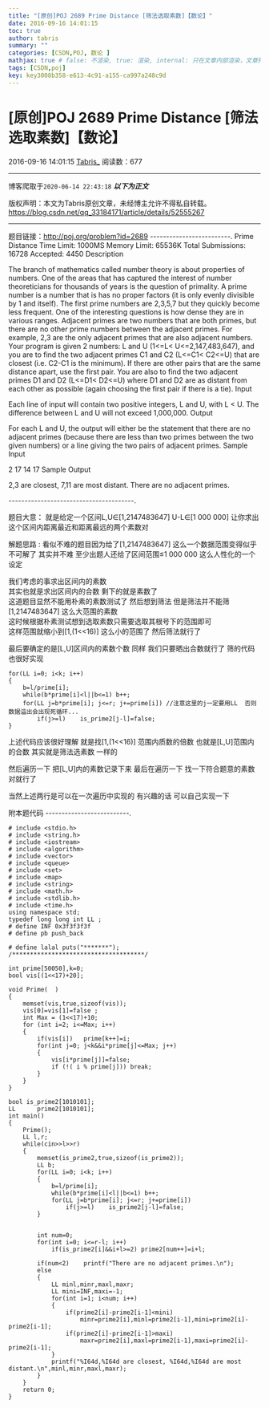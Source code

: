 ```yaml
---
title: "[原创]POJ 2689 Prime Distance [筛法选取素数]【数论】"
date: 2016-09-16 14:01:15
toc: true
author: tabris
summary: ""
categories: [CSDN,POJ, 数论 ]
mathjax: true # false: 不渲染, true: 渲染, internal: 只在文章内部渲染，文章列表中不渲染
tags: [CSDN,poj]
key: key3008b358-e613-4c91-a155-ca997a248c9d
---
```


# [原创]POJ 2689 Prime Distance [筛法选取素数]【数论】

2016-09-16 14:01:15  [Tabris_](https://me.csdn.net/qq_33184171) 阅读数：677

---

博客爬取于`2020-06-14 22:43:18`
***以下为正文***

版权声明：本文为Tabris原创文章，未经博主允许不得私自转载。
https://blog.csdn.net/qq_33184171/article/details/52555267

<!-- more -->

---

题目链接：http://poj.org/problem?id=2689
-------------------------.
Prime Distance
Time Limit: 1000MS		Memory Limit: 65536K
Total Submissions: 16728		Accepted: 4450
Description

The branch of mathematics called number theory is about properties of numbers. One of the areas that has captured the interest of number theoreticians for thousands of years is the question of primality. A prime number is a number that is has no proper factors (it is only evenly divisible by 1 and itself). The first prime numbers are 2,3,5,7 but they quickly become less frequent. One of the interesting questions is how dense they are in various ranges. Adjacent primes are two numbers that are both primes, but there are no other prime numbers between the adjacent primes. For example, 2,3 are the only adjacent primes that are also adjacent numbers. 
Your program is given 2 numbers: L and U (1<=L< U<=2,147,483,647), and you are to find the two adjacent primes C1 and C2 (L<=C1< C2<=U) that are closest (i.e. C2-C1 is the minimum). If there are other pairs that are the same distance apart, use the first pair. You are also to find the two adjacent primes D1 and D2 (L<=D1< D2<=U) where D1 and D2 are as distant from each other as possible (again choosing the first pair if there is a tie).
Input

Each line of input will contain two positive integers, L and U, with L < U. The difference between L and U will not exceed 1,000,000.
Output

For each L and U, the output will either be the statement that there are no adjacent primes (because there are less than two primes between the two given numbers) or a line giving the two pairs of adjacent primes.
Sample Input

2 17
14 17
Sample Output

2,3 are closest, 7,11 are most distant.
There are no adjacent primes.

---------------------------------------.

题目大意：
就是给定一个区间L,U∈[1,2147483647]  U-L∈[1 000 000] 让你求出这个区间内距离最近和距离最远的两个素数对


解题思路 : 
看似不难的题目因为给了[1,2147483647] 这么一个数据范围变得似乎不可解了 
其实并不难  至少出题人还给了区间范围≤1 000 000  这么人性化的一个设定  

我们考虑的事求出区间内的素数  
其实也就是求出区间内的合数  剩下的就是素数了  
这道题目显然不能用朴素的素数测试了   然后想到筛法  但是筛法并不能筛[1,2147483647] 这么大范围的素数  
这时候根据朴素测试想到选取素数只需要选取其根号下的范围即可  
这样范围就缩小到[1,(1<<16)] 这么小的范围了 然后筛法就行了 

最后要确定的是[L,U]区间内的素数个数  同样 我们只要晒出合数就行了
筛的代码也很好实现
```
for(LL i=0; i<k; i++)
{
    b=l/prime[i];
    while(b*prime[i]<l||b<=1) b++;
    for(LL j=b*prime[i]; j<=r; j+=prime[i]) //注意这里的j一定要用LL  否则数据溢出会出现死循环...
        if(j>=l)    is_prime2[j-l]=false;
}
```

上述代码应该很好理解 就是找[1,(1<<16)] 范围内质数的倍数 也就是[L,U]范围内的合数 其实就是筛法选素数  一样的

然后遍历一下 把[L,U]内的素数记录下来
最后在遍历一下 找一下符合题意的素数对就行了

当然上述两行是可以在一次遍历中实现的 有兴趣的话 可以自己实现一下

附本题代码
--------------------------.
```
# include <stdio.h>
# include <string.h>
# include <iostream>
# include <algorithm>
# include <vector>
# include <queue>
# include <set>
# include <map>
# include <string>
# include <math.h>
# include <stdlib.h>
# include <time.h>
using namespace std;
typedef long long int LL ;
# define INF 0x3f3f3f3f
# define pb push_back

# define lalal puts("*******");
/*************************************/

int prime[50050],k=0;
bool vis[(1<<17)+20];

void Prime(  )
{
    memset(vis,true,sizeof(vis));
    vis[0]=vis[1]=false ;
    int Max = (1<<17)+10;
    for (int i=2; i<=Max; i++)
    {
        if(vis[i])   prime[k++]=i;
        for(int j=0; j<k&&i*prime[j]<=Max; j++)
        {
            vis[i*prime[j]]=false;
            if (!( i % prime[j])) break;
        }
    }
}

bool is_prime2[1010101];
LL      prime2[1010101];
int main()
{
    Prime();
    LL l,r;
    while(cin>>l>>r)
    {
        memset(is_prime2,true,sizeof(is_prime2));
        LL b;
        for(LL i=0; i<k; i++)
        {
            b=l/prime[i];
            while(b*prime[i]<l||b<=1) b++;
            for(LL j=b*prime[i]; j<=r; j+=prime[i])
                if(j>=l)    is_prime2[j-l]=false;
        }


        int num=0;
        for(int i=0; i<=r-l; i++)
            if(is_prime2[i]&&i+l>=2) prime2[num++]=i+l;

        if(num<2)    printf("There are no adjacent primes.\n");
        else
        {
            LL minl,minr,maxl,maxr;
            LL mini=INF,maxi=-1;
            for(int i=1; i<num; i++)
            {
                if(prime2[i]-prime2[i-1]<mini)
                    minr=prime2[i],minl=prime2[i-1],mini=prime2[i]-prime2[i-1];
                if(prime2[i]-prime2[i-1]>maxi)
                    maxr=prime2[i],maxl=prime2[i-1],maxi=prime2[i]-prime2[i-1];
            }
            printf("%I64d,%I64d are closest, %I64d,%I64d are most distant.\n",minl,minr,maxl,maxr);
        }
    }
    return 0;
}

```